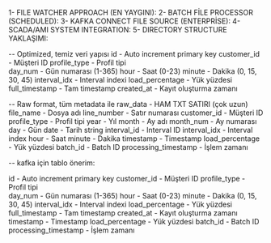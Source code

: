 1- FILE WATCHER APPROACH (EN YAYGINI):
2- BATCH FİLE PROCESSOR (SCHEDULED):
3- KAFKA CONNECT FILE SOURCE (ENTERPRİSE):
4- SCADA/AMI SYSTEM INTEGRATION:
5- DIRECTORY STRUCTURE YAKLAŞIMI:


-- Optimized, temiz veri yapısı
id               - Auto increment primary key
customer_id      - Müşteri ID
profile_type     - Profil tipi  
day_num          - Gün numarası (1-365)
hour             - Saat (0-23)
minute           - Dakika (0, 15, 30, 45)
interval_idx     - Interval indexi
load_percentage  - Yük yüzdesi
full_timestamp   - Tam timestamp
created_at       - Kayıt oluşturma zamanı




-- Raw format, tüm metadata ile
raw_data         - HAM TXT SATIRI (çok uzun)
file_name        - Dosya adı
line_number      - Satır numarası
customer_id      - Müşteri ID
profile_type     - Profil tipi
year             - Yıl
month            - Ay adı
month_num        - Ay numarası
day              - Gün
date             - Tarih string
interval_id      - Interval ID
interval_idx     - Interval index
hour             - Saat
minute           - Dakika
timestamp        - Timestamp
load_percentage  - Yük yüzdesi
batch_id         - Batch ID
processing_timestamp - İşlem zamanı














-- kafka için tablo önerim:

id               - Auto increment primary key
customer_id      - Müşteri ID
profile_type     - Profil tipi  
day_num          - Gün numarası (1-365)
hour             - Saat (0-23)
minute           - Dakika (0, 15, 30, 45)
interval_idx     - Interval indexi
load_percentage  - Yük yüzdesi
full_timestamp   - Tam timestamp
created_at       - Kayıt oluşturma zamanı
timestamp        - Timestamp
load_percentage  - Yük yüzdesi
batch_id         - Batch ID
processing_timestamp - İşlem zamanı